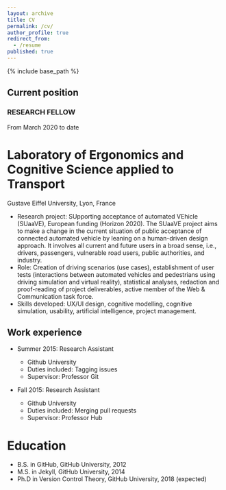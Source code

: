 ```yaml
---
layout: archive
title: CV
permalink: /cv/
author_profile: true
redirect_from:
  - /resume
published: true
---
```


{% include base_path %}

## Current position

### RESEARCH FELLOW

From March 2020 to date

Laboratory of Ergonomics and Cognitive Science applied to Transport
===
Gustave Eiffel University, Lyon, France

* Research project: SUpporting acceptance of automated VEhicle (SUaaVE), European funding (Horizon 2020). The SUaaVE project aims to make a change in the current situation of public acceptance of connected automated vehicle by leaning on a human-driven design approach. It involves all current and future users in a broad sense, i.e., drivers, passengers, vulnerable road users, public authorities, and industry.
* Role: Creation of driving scenarios (use cases), establishment of user tests (interactions between automated vehicles and pedestrians using driving simulation and virtual reality), statistical analyses, redaction and proof-reading of project deliverables, active member of the Web & Communication task force.
* Skills developed: UX/UI design, cognitive modelling, cognitive simulation, usability, artificial intelligence, project management.



## Work experience

* Summer 2015: Research Assistant
  * Github University
  * Duties included: Tagging issues
  * Supervisor: Professor Git

* Fall 2015: Research Assistant
  * Github University
  * Duties included: Merging pull requests
  * Supervisor: Professor Hub
  
  
Education
======
* B.S. in GitHub, GitHub University, 2012
* M.S. in Jekyll, GitHub University, 2014
* Ph.D in Version Control Theory, GitHub University, 2018 (expected)
